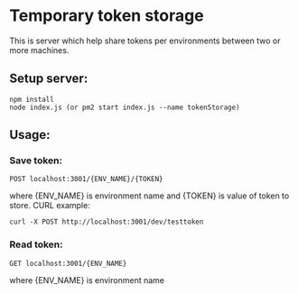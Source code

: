 # Temporary token storage
This is server which help share tokens per environments between two or more machines.

## Setup server:
```
npm install
node index.js (or pm2 start index.js --name tokenStorage)
```

## Usage:
### Save token:
```
POST localhost:3001/{ENV_NAME}/{TOKEN}
```
where {ENV_NAME} is environment name and {TOKEN} is value of token to store.
CURL example:
```
curl -X POST http://localhost:3001/dev/testtoken
```

### Read token:
```
GET localhost:3001/{ENV_NAME}
```
where {ENV_NAME} is environment name
